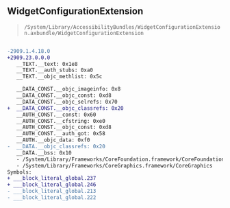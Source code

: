 ## WidgetConfigurationExtension

> `/System/Library/AccessibilityBundles/WidgetConfigurationExtension.axbundle/WidgetConfigurationExtension`

```diff

-2909.1.4.18.0
+2909.23.0.0.0
   __TEXT.__text: 0x1e8
   __TEXT.__auth_stubs: 0xa0
   __TEXT.__objc_methlist: 0x5c

   __DATA_CONST.__objc_imageinfo: 0x8
   __DATA_CONST.__objc_const: 0xd8
   __DATA_CONST.__objc_selrefs: 0x70
+  __DATA_CONST.__objc_classrefs: 0x20
   __AUTH_CONST.__const: 0x60
   __AUTH_CONST.__cfstring: 0xe0
   __AUTH_CONST.__objc_const: 0xd8
   __AUTH_CONST.__auth_got: 0x58
   __AUTH.__objc_data: 0xf0
-  __DATA.__objc_classrefs: 0x20
   __DATA.__bss: 0x10
   - /System/Library/Frameworks/CoreFoundation.framework/CoreFoundation
   - /System/Library/Frameworks/CoreGraphics.framework/CoreGraphics
Symbols:
+ ___block_literal_global.237
+ ___block_literal_global.246
- ___block_literal_global.213
- ___block_literal_global.222

```
